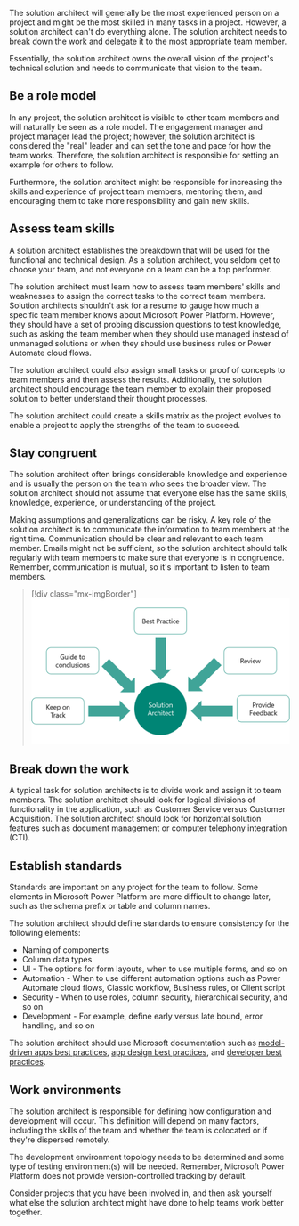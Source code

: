 The solution architect will generally be the most experienced person on a project and might be the most skilled in many tasks in a project. However, a solution architect can't do everything alone. The solution architect needs to break down the work and delegate it to the most appropriate team member.

Essentially, the solution architect owns the overall vision of the project's technical solution and needs to communicate that vision to the team. 

## Be a role model

In any project, the solution architect is visible to other team members and will naturally be seen as a role model. The engagement manager and project manager lead the project; however, the solution architect is considered the "real" leader and can set the tone and pace for how the team works. Therefore, the solution architect is responsible for setting an example for others to follow.

Furthermore, the solution architect might be responsible for increasing the skills and experience of project team members, mentoring them, and encouraging them to take more responsibility and gain new skills.

## Assess team skills

A solution architect establishes the breakdown that will be used for the functional and technical design. As a solution architect, you seldom get to choose your team, and not everyone on a team can be a top performer.

The solution architect must learn how to assess team members' skills and weaknesses to assign the correct tasks to the correct team members. Solution architects shouldn't ask for a resume to gauge how much a specific team member knows about Microsoft Power Platform. However, they should have a set of probing discussion questions to test knowledge, such as asking the team member when they should use managed instead of unmanaged solutions or when they should use business rules or Power Automate cloud flows.

The solution architect could also assign small tasks or proof of concepts to team members and then assess the results. Additionally, the solution architect should encourage the team member to explain their proposed solution to better understand their thought processes. 

The solution architect could create a skills matrix as the project evolves to enable a project to apply the strengths of the team to succeed.

## Stay congruent

The solution architect often brings considerable knowledge and experience and is usually the person on the team who sees the broader view. The solution architect should not assume that everyone else has the same skills, knowledge, experience, or understanding of the project.

Making assumptions and generalizations can be risky. A key role of the solution architect is to communicate the information to team members at the right time. Communication should be clear and relevant to each team member. Emails might not be sufficient, so the solution architect should talk regularly with team members to make sure that everyone is in congruence. Remember, communication is mutual, so it's important to listen to team members.

> [!div class="mx-imgBorder"]
> [![Diagram of a solution architect decision-making process.](../media/5-role.png)](../media/5-role.png#lightbox)

## Break down the work

A typical task for solution architects is to divide work and assign it to team members. The solution architect should look for logical divisions of functionality in the application, such as Customer Service versus Customer Acquisition. The solution architect should look for horizontal solution features such as document management or computer telephony integration (CTI).

## Establish standards

Standards are important on any project for the team to follow. Some elements in Microsoft Power Platform are more difficult to change later, such as the schema prefix or table and column names.

The solution architect should define standards to ensure consistency for the following elements:

- Naming of components
- Column data types
- UI - The options for form layouts, when to use multiple forms, and so on
- Automation - When to use different automation options such as Power Automate cloud flows, Classic workflow, Business rules, or Client script
- Security - When to use roles, column security, hierarchical security, and so on
- Development - For example, define early versus late bound, error handling, and so on

The solution architect should use Microsoft documentation such as [model-driven apps best practices](https://docs.microsoft.com/powerapps/developer/model-driven-apps/best-practices/?azure-portal=true), [app design best practices](https://docs.microsoft.com/powerapps/developer/data-platform/appendix-app-design-best-practices-checklist/?azure-portal=true), and [developer best practices](https://docs.microsoft.com/dynamics365/customerengagement/on-premises/developer/best-practices-sdk/?azure-portal=true).

## Work environments

The solution architect is responsible for defining how configuration and development will occur. This definition will depend on many factors, including the skills of the team and whether the team is colocated or if they're dispersed remotely.

The development environment topology needs to be determined and some type of testing environment(s) will be needed. Remember, Microsoft Power Platform does not provide version-controlled tracking by default.

Consider projects that you have been involved in, and then ask yourself what else the solution architect might have done to help teams work better together.
